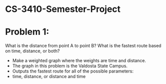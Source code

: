 # CS-3410-Semester-Project
# Problem 1: 
What is the distance from point A to point B? 
What is the fastest route based on time, distance, or both? 
* Make a weighted graph where the weights are time and distance.
* The graph in this problem is the Valdosta State Campus.
* Outputs the fastest route for all of the possible parameters:
* time, distance, or distance and time
